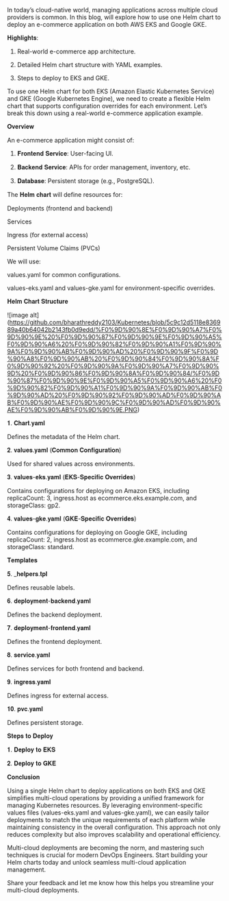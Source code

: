 In today’s cloud-native world, managing applications across multiple cloud providers is common. In this blog, will explore how to use one Helm chart to deploy an e-commerce application on both AWS EKS and Google GKE.

𝐇𝐢𝐠𝐡𝐥𝐢𝐠𝐡𝐭𝐬:

1. Real-world e-commerce app architecture.

2. Detailed Helm chart structure with YAML examples.

3. Steps to deploy to EKS and GKE.

To use one Helm chart for both EKS (Amazon Elastic Kubernetes Service) and GKE (Google Kubernetes Engine), we need to create a flexible Helm chart that supports configuration overrides for each environment. Let’s break this down using a real-world e-commerce application example.

𝐎𝐯𝐞𝐫𝐯𝐢𝐞𝐰

An e-commerce application might consist of:

1. 𝐅𝐫𝐨𝐧𝐭𝐞𝐧𝐝 𝐒𝐞𝐫𝐯𝐢𝐜𝐞: User-facing UI.

2. 𝐁𝐚𝐜𝐤𝐞𝐧𝐝 𝐒𝐞𝐫𝐯𝐢𝐜𝐞: APIs for order management, inventory, etc.

3. 𝐃𝐚𝐭𝐚𝐛𝐚𝐬𝐞: Persistent storage (e.g., PostgreSQL).

The 𝐇𝐞𝐥𝐦 𝐜𝐡𝐚𝐫𝐭 will define resources for:

Deployments (frontend and backend)

Services

Ingress (for external access)

Persistent Volume Claims (PVCs)

We will use:

values.yaml for common configurations.

values-eks.yaml and values-gke.yaml for environment-specific overrides.

𝐇𝐞𝐥𝐦 𝐂𝐡𝐚𝐫𝐭 𝐒𝐭𝐫𝐮𝐜𝐭𝐮𝐫𝐞

![image alt] (https://github.com/bharathreddy2103/Kubernetes/blob/5c9c12d5118e836989a40b64042b2143fb0d9edd/%F0%9D%90%8E%F0%9D%90%A7%F0%9D%90%9E%20%F0%9D%90%87%F0%9D%90%9E%F0%9D%90%A5%F0%9D%90%A6%20%F0%9D%90%82%F0%9D%90%A1%F0%9D%90%9A%F0%9D%90%AB%F0%9D%90%AD%20%F0%9D%90%9F%F0%9D%90%A8%F0%9D%90%AB%20%F0%9D%90%84%F0%9D%90%8A%F0%9D%90%92%20%F0%9D%90%9A%F0%9D%90%A7%F0%9D%90%9D%20%F0%9D%90%86%F0%9D%90%8A%F0%9D%90%84/%F0%9D%90%87%F0%9D%90%9E%F0%9D%90%A5%F0%9D%90%A6%20%F0%9D%90%82%F0%9D%90%A1%F0%9D%90%9A%F0%9D%90%AB%F0%9D%90%AD%20%F0%9D%90%92%F0%9D%90%AD%F0%9D%90%AB%F0%9D%90%AE%F0%9D%90%9C%F0%9D%90%AD%F0%9D%90%AE%F0%9D%90%AB%F0%9D%90%9E.PNG)

𝟏. 𝐂𝐡𝐚𝐫𝐭.𝐲𝐚𝐦𝐥

Defines the metadata of the Helm chart.


𝟐. 𝐯𝐚𝐥𝐮𝐞𝐬.𝐲𝐚𝐦𝐥 (𝐂𝐨𝐦𝐦𝐨𝐧 𝐂𝐨𝐧𝐟𝐢𝐠𝐮𝐫𝐚𝐭𝐢𝐨𝐧)

Used for shared values across environments.


𝟑. 𝐯𝐚𝐥𝐮𝐞𝐬-𝐞𝐤𝐬.𝐲𝐚𝐦𝐥 (𝐄𝐊𝐒-𝐒𝐩𝐞𝐜𝐢𝐟𝐢𝐜 𝐎𝐯𝐞𝐫𝐫𝐢𝐝𝐞𝐬)

Contains configurations for deploying on Amazon EKS, including replicaCount: 3, ingress.host as ecommerce.eks.example.com, and storageClass: gp2.


𝟒. 𝐯𝐚𝐥𝐮𝐞𝐬-𝐠𝐤𝐞.𝐲𝐚𝐦𝐥 (𝐆𝐊𝐄-𝐒𝐩𝐞𝐜𝐢𝐟𝐢𝐜 𝐎𝐯𝐞𝐫𝐫𝐢𝐝𝐞𝐬)

Contains configurations for deploying on Google GKE, including replicaCount: 2, ingress.host as ecommerce.gke.example.com, and storageClass: standard.


𝐓𝐞𝐦𝐩𝐥𝐚𝐭𝐞𝐬

𝟓. _𝐡𝐞𝐥𝐩𝐞𝐫𝐬.𝐭𝐩𝐥

Defines reusable labels.


𝟔. 𝐝𝐞𝐩𝐥𝐨𝐲𝐦𝐞𝐧𝐭-𝐛𝐚𝐜𝐤𝐞𝐧𝐝.𝐲𝐚𝐦𝐥

Defines the backend deployment.


𝟕. 𝐝𝐞𝐩𝐥𝐨𝐲𝐦𝐞𝐧𝐭-𝐟𝐫𝐨𝐧𝐭𝐞𝐧𝐝.𝐲𝐚𝐦𝐥

Defines the frontend deployment.


𝟖. 𝐬𝐞𝐫𝐯𝐢𝐜𝐞.𝐲𝐚𝐦𝐥

Defines services for both frontend and backend.


𝟗. 𝐢𝐧𝐠𝐫𝐞𝐬𝐬.𝐲𝐚𝐦𝐥

Defines ingress for external access.


𝟏𝟎. 𝐩𝐯𝐜.𝐲𝐚𝐦𝐥

Defines persistent storage.


𝐒𝐭𝐞𝐩𝐬 𝐭𝐨 𝐃𝐞𝐩𝐥𝐨𝐲

𝟏. 𝐃𝐞𝐩𝐥𝐨𝐲 𝐭𝐨 𝐄𝐊𝐒


𝟐. 𝐃𝐞𝐩𝐥𝐨𝐲 𝐭𝐨 𝐆𝐊𝐄


𝐂𝐨𝐧𝐜𝐥𝐮𝐬𝐢𝐨𝐧

Using a single Helm chart to deploy applications on both EKS and GKE simplifies multi-cloud operations by providing a unified framework for managing Kubernetes resources. By leveraging environment-specific values files (values-eks.yaml and values-gke.yaml), we can easily tailor deployments to match the unique requirements of each platform while maintaining consistency in the overall configuration. This approach not only reduces complexity but also improves scalability and operational efficiency.

Multi-cloud deployments are becoming the norm, and mastering such techniques is crucial for modern DevOps Engineers. Start building your Helm charts today and unlock seamless multi-cloud application management.

Share your feedback and let me know how this helps you streamline your multi-cloud deployments.

